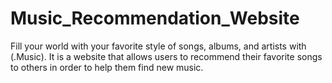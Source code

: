 # Music_Recommendation_Website
Fill your world with your favorite style of songs, albums, and artists with (.Music). It is a website that allows users to recommend their favorite songs to others in order to help them find new music.
